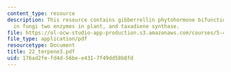 ```yaml
---
content_type: resource
description: This resource contains gibberrellin phytohormone bifunctional enzyme
  in fungi two enzymes in plant, and taxadiene synthase.
file: https://ol-ocw-studio-app-production.s3.amazonaws.com/courses/5-451-chemistry-of-biomolecules-i-fall-2005/176ad2fefd4d56bee4317f49dd58b8fd_22_terpene3.pdf
file_type: application/pdf
resourcetype: Document
title: 22_terpene3.pdf
uid: 176ad2fe-fd4d-56be-e431-7f49dd58b8fd
---
```

